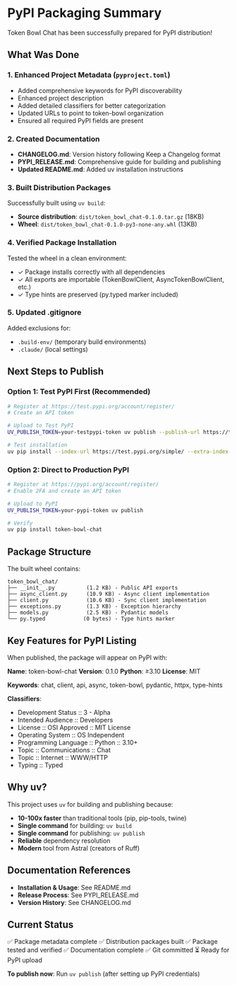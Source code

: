# PyPI Packaging Summary

Token Bowl Chat has been successfully prepared for PyPI distribution!

## What Was Done

### 1. Enhanced Project Metadata (`pyproject.toml`)
- Added comprehensive keywords for PyPI discoverability
- Enhanced project description
- Added detailed classifiers for better categorization
- Updated URLs to point to token-bowl organization
- Ensured all required PyPI fields are present

### 2. Created Documentation
- **CHANGELOG.md**: Version history following Keep a Changelog format
- **PYPI_RELEASE.md**: Comprehensive guide for building and publishing
- **Updated README.md**: Added uv installation instructions

### 3. Built Distribution Packages
Successfully built using `uv build`:
- **Source distribution**: `dist/token_bowl_chat-0.1.0.tar.gz` (18KB)
- **Wheel**: `dist/token_bowl_chat-0.1.0-py3-none-any.whl` (13KB)

### 4. Verified Package Installation
Tested the wheel in a clean environment:
- ✓ Package installs correctly with all dependencies
- ✓ All exports are importable (TokenBowlClient, AsyncTokenBowlClient, etc.)
- ✓ Type hints are preserved (py.typed marker included)

### 5. Updated .gitignore
Added exclusions for:
- `.build-env/` (temporary build environments)
- `.claude/` (local settings)

## Next Steps to Publish

### Option 1: Test PyPI First (Recommended)
```bash
# Register at https://test.pypi.org/account/register/
# Create an API token

# Upload to Test PyPI
UV_PUBLISH_TOKEN=your-testpypi-token uv publish --publish-url https://test.pypi.org/legacy/

# Test installation
uv pip install --index-url https://test.pypi.org/simple/ --extra-index-url https://pypi.org/simple/ token-bowl-chat
```

### Option 2: Direct to Production PyPI
```bash
# Register at https://pypi.org/account/register/
# Enable 2FA and create an API token

# Upload to PyPI
UV_PUBLISH_TOKEN=your-pypi-token uv publish

# Verify
uv pip install token-bowl-chat
```

## Package Structure

The built wheel contains:
```
token_bowl_chat/
├── __init__.py          (1.2 KB) - Public API exports
├── async_client.py      (10.9 KB) - Async client implementation
├── client.py            (10.6 KB) - Sync client implementation
├── exceptions.py        (1.3 KB) - Exception hierarchy
├── models.py            (2.5 KB) - Pydantic models
└── py.typed            (0 bytes) - Type hints marker
```

## Key Features for PyPI Listing

When published, the package will appear on PyPI with:

**Name**: token-bowl-chat
**Version**: 0.1.0
**Python**: ≥3.10
**License**: MIT

**Keywords**: chat, client, api, async, token-bowl, pydantic, httpx, type-hints

**Classifiers**:
- Development Status :: 3 - Alpha
- Intended Audience :: Developers
- License :: OSI Approved :: MIT License
- Operating System :: OS Independent
- Programming Language :: Python :: 3.10+
- Topic :: Communications :: Chat
- Topic :: Internet :: WWW/HTTP
- Typing :: Typed

## Why uv?

This project uses `uv` for building and publishing because:
- **10-100x faster** than traditional tools (pip, pip-tools, twine)
- **Single command** for building: `uv build`
- **Single command** for publishing: `uv publish`
- **Reliable** dependency resolution
- **Modern** tool from Astral (creators of Ruff)

## Documentation References

- **Installation & Usage**: See README.md
- **Release Process**: See PYPI_RELEASE.md
- **Version History**: See CHANGELOG.md

## Current Status

✅ Package metadata complete
✅ Distribution packages built
✅ Package tested and verified
✅ Documentation complete
✅ Git committed
⏳ Ready for PyPI upload

**To publish now**: Run `uv publish` (after setting up PyPI credentials)
